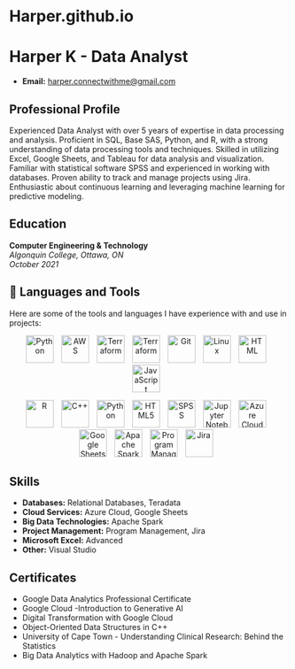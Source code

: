 # Harper.github.io
# Harper K - Data Analyst

- **Email:** harper.connectwithme@gmail.com
  

## Professional Profile

Experienced Data Analyst with over 5 years of expertise in data processing and analysis. Proficient in SQL, Base SAS, Python, and R, with a strong understanding of data processing tools and techniques. Skilled in utilizing Excel, Google Sheets, and Tableau for data analysis and visualization. Familiar with statistical software SPSS and experienced in working with databases. Proven ability to track and manage projects using Jira. Enthusiastic about continuous learning and leveraging machine learning for predictive modeling.

## Education

**Computer Engineering & Technology**  
*Algonquin College, Ottawa, ON*  
*October 2021*



## 🧰 Languages and Tools
Here are some of the tools and languages I have experience with and use in projects:
<p align="center">
<img align="centre" alt="Python" width="50px" style="padding-right:10px;" src="https://cdn.jsdelivr.net/gh/devicons/devicon/icons/python/python-plain.svg" />
<img align="centre" alt="AWS" width="50px" style="padding-right:10px;" src="https://cdn.jsdelivr.net/gh/devicons/devicon/icons/amazonwebservices/amazonwebservices-original.svg" />
<img align="centre" alt="Terraform" width="50px" style="padding-right:10px;" src="https://cdn.jsdelivr.net/gh/devicons/devicon/icons/terraform/terraform-original.svg" />
<img align="centre" alt="Terraform" width="50px" style="padding-right:10px;" src="https://cdn.jsdelivr.net/gh/devicons/devicon/icons/jira/jira-original-wordmark.svg" />
<img align="centre" alt="Git" width="50px" style="padding-right:10px;" src="https://cdn.jsdelivr.net/gh/devicons/devicon/icons/git/git-original.svg" />
<img align="centre" alt="Linux" width="50px" style="padding-right:10px;" src="https://cdn.jsdelivr.net/gh/devicons/devicon/icons/linux/linux-original.svg" />
<img align="centre" alt="HTML" width="50px" style="padding-right:10px;" src="https://cdn.jsdelivr.net/gh/devicons/devicon/icons/html5/html5-plain.svg" />
<img align="centre" alt="JavaScript" width="50px" style="padding-right:10px;" src="https://cdn.jsdelivr.net/gh/devicons/devicon/icons/javascript/javascript-plain.svg" />    
</p>





<p align="center">
  <!-- Programming Languages -->
  <img align="centre" alt="R" width="50px" style="padding-right:10px;" src="https://cdn.jsdelivr.net/gh/devicons/devicon/icons/r/r-plain.svg" />

  <img align="centre" alt="C++" width="50px" style="padding-right:10px;" src="https://cdn.jsdelivr.net/gh/devicons/devicon/icons/cplusplus/cplusplus-plain.svg" />
  <img align="centre" alt="Python" width="50px" style="padding-right:10px;" src="https://cdn.jsdelivr.net/gh/devicons/devicon/icons/python/python-plain.svg" />

  <!-- Web Development -->
  <img align="centre" alt="HTML5" width="50px" style="padding-right:10px;" src="https://cdn.jsdelivr.net/gh/devicons/devicon/icons/html5/html5-plain.svg" />

  <!-- Data Analysis Tools -->
  <img align="centre" alt="SPSS" width="50px" style="padding-right:10px;" src="https://cdn.jsdelivr.net/gh/devicons/devicon/icons/spss/spss-plain.svg" />
  <img align="centre" alt="Jupyter Notebooks" width="50px" style="padding-right:10px;" src="https://cdn.jsdelivr.net/gh/devicons/devicon/icons/jupyter/jupyter-original.svg" />

 
  <!-- Cloud Services -->
  <img align="centre" alt="Azure Cloud" width="50px" style="padding-right:10px;" src="https://cdn.jsdelivr.net/gh/devicons/devicon/icons/azure/azure-plain.svg" />
  <img align="centre" alt="Google Sheets" width="50px" style="padding-right:10px;" src="https://cdn.jsdelivr.net/gh/devicons/devicon/icons/google/google-plain.svg" />

  <!-- Big Data Technologies -->
  <img align="centre" alt="Apache Spark" width="50px" style="padding-right:10px;" src="https://cdn.jsdelivr.net/gh/devicons/devicon/icons/apache/apache-plain.svg" />

  <!-- Project Management -->
  <img align="centre" alt="Program Management" width="50px" style="padding-right:10px;" src="https://cdn.jsdelivr.net/gh/devicons/devicon/icons/trello/trello-plain.svg" />
  <img align="centre" alt="Jira" width="50px" style="padding-right:10px;" src="https://cdn.jsdelivr.net/gh/devicons/devicon/icons/jira/jira-plain.svg" />
</p>



## Skills

- **Databases:** Relational Databases, Teradata
- **Cloud Services:** Azure Cloud, Google Sheets
- **Big Data Technologies:** Apache Spark
- **Project Management:** Program Management, Jira
- **Microsoft Excel:** Advanced
- **Other:** Visual Studio

## Certificates

- Google Data Analytics Professional Certificate
- Google Cloud -Introduction to Generative AI
- Digital Transformation with Google Cloud
- Object-Oriented Data Structures in C++
- University of Cape Town - Understanding Clinical Research: Behind the Statistics
- Big Data Analytics with Hadoop and Apache Spark
